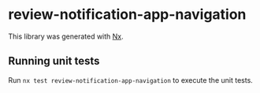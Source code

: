 # review-notification-app-navigation

This library was generated with [Nx](https://nx.dev).

## Running unit tests

Run `nx test review-notification-app-navigation` to execute the unit tests.
